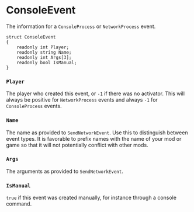 # ConsoleEvent

The information for a `ConsoleProcess` or `NetworkProcess` event.

```
struct ConsoleEvent
{
	readonly int Player;
	readonly string Name;
	readonly int Args[3];
	readonly bool IsManual;
}
```

### `Player`

The player who created this event, or `-1` if there was no activator. This will
always be positive for `NetworkProcess` events and always `-1` for
`ConsoleProcess` events.

### `Name`

The name as provided to `SendNetworkEvent`. Use this to distinguish between
event types. It is favorable to prefix names with the name of your mod or game
so that it will not potentially conflict with other mods.

### `Args`

The arguments as provided to `SendNetworkEvent`.

### `IsManual`

`true` if this event was created manually, for instance through a console
command.

<!-- EOF -->
